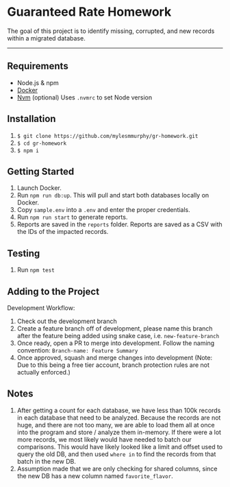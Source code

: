 # Guaranteed Rate Homework

The goal of this project is to identify missing, corrupted, and new records within a migrated database.

---
## Requirements

* Node.js & npm
* [Docker](https://docs.docker.com/get-docker/)
* [Nvm](https://github.com/nvm-sh/nvm) (optional) Uses `.nvmrc` to set Node version


## Installation

1. `$ git clone https://github.com/mylesmmurphy/gr-homework.git`
2. `$ cd gr-homework`
3. `$ npm i`

## Getting Started

1. Launch Docker.
2. Run `npm run db:up`. This will pull and start both databases locally on Docker.
3. Copy `sample.env` into a `.env` and enter the proper credentials.
4. Run `npm run start` to generate reports.
5. Reports are saved in the `reports` folder. Reports are saved as a CSV with the IDs of the impacted records.

## Testing
1. Run `npm test`

## Adding to the Project

Development Workflow:
1. Check out the development branch
2. Create a feature branch off of development, please name this branch after the feature being added using snake case, i.e. `new-feature-branch`
3. Once ready, open a PR to merge into development. Follow the naming convention: `Branch-name: Feature Summary`
4. Once approved, squash and merge changes into development (Note: Due to this being a free tier account, branch protection rules are not actually enforced.)

## Notes

1. After getting a count for each database, we have less than 100k records in each database that need to be analyzed. Because the records are not huge, and there are not too many, we are able to load them all at once into the program and store / analyze them in-memory. If there were a lot more records, we most likely would have needed to batch our comparisons. This would have likely looked like a limit and offset used to query the old DB, and then used `where in` to find the records from that batch in the new DB.
2. Assumption made that we are only checking for shared columns, since the new DB has a new column named `favorite_flavor`.